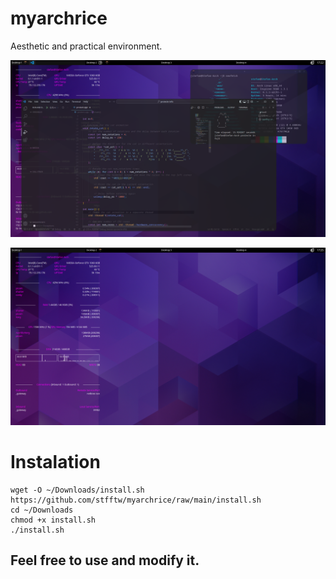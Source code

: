 # myarchrice
Aesthetic and practical environment.

![alt text](https://github.com/stfftw/myarchrice/raw/main/Examples/Desktop%201_001.png)

![alt text](https://github.com/stfftw/myarchrice/raw/main/Examples/Desktop%201_002.png)
# Instalation
```
wget -O ~/Downloads/install.sh https://github.com/stfftw/myarchrice/raw/main/install.sh
cd ~/Downloads
chmod +x install.sh
./install.sh
```

## Feel free to use and modify it.
